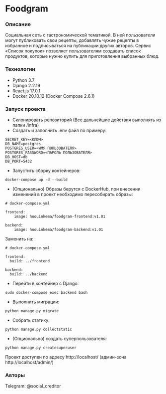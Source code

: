 # Foodgram
### Описание
Социальная сеть с гастрономической тематикой. В ней пользователи могут публиковать свои рецепты, добавлять чужие рецепты в избранное и подписываться на публикации других авторов. Сервис «Список покупок» позволяет пользователям создавать список продуктов, которые нужно купить для приготовления выбранных блюд.
### Технологии
- Python 3.7
- Django 2.2.19
- React.js 17.0.1
- Docker 20.10.12 (Docker Compose 2.6.1)
### Запуск проекта
- Склонировать репозиторий
(Все дальнейшие действия выполнять из папки /infra)
- Создать и заполнить .env файл по примеру:
```
SECRET_KEY=<КЛЮЧ>
DB_NAME=postgres
POSTGRES_USER=<ИМЯ ПОЛЬЗОВАТЕЛЯ>
POSTGRES_PASSWORD=<ПАРОЛЬ ПОЛЬЗОВАТЕЛЯ>
DB_HOST=db
DB_PORT=5432
```
- Запустить сборку контейнеров:
```
docker-compose up -d --build
```
- (Опционально) Образы берутся с DockerHub, при внесении изменений в проект необходимо пересобирать образы:
```
# docker-compose.yml

frontend:
    image: hoouinkema/foodgram-frontend:v1.01

backend:
    image: hoouinkema/foodgram-backend:v1.01
```
Заменить на:
```
# docker-compose.yml

frontend:
  build: ../frontend

backend:
  build: ../backend
```
- Перейти в контейнер с Django:
```
sudo docker-compose exec backend bash
```
- Выполнить миграции:
```
python manage.py migrate
```
- Собрать статику:
```
python manage.py collectstatic
```
- (Опционально) создать суперпользователя:
```
python manage.py createsuperuser
```
Проект доступен по адресу http://localhost/ (админ-зона http://localhost/admin/)
### Авторы
Telegram: @social_creditor
